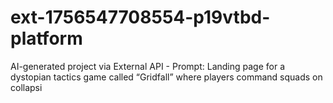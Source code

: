 # ext-1756547708554-p19vtbd-platform
AI-generated project via External API - Prompt: Landing page for a dystopian tactics game called “Gridfall” where players command squads on collapsi
